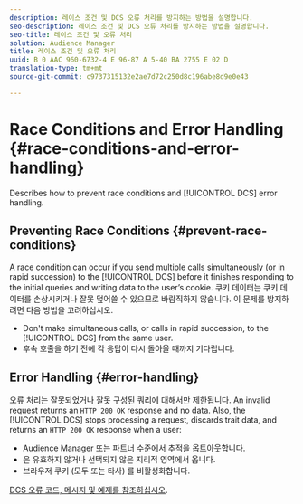```yaml
---
description: 레이스 조건 및 DCS 오류 처리를 방지하는 방법을 설명합니다.
seo-description: 레이스 조건 및 DCS 오류 처리를 방지하는 방법을 설명합니다.
seo-title: 레이스 조건 및 오류 처리
solution: Audience Manager
title: 레이스 조건 및 오류 처리
uuid: B 0 AAC 960-6732-4 E 96-87 A 5-40 BA 2755 E 02 D
translation-type: tm+mt
source-git-commit: c9737315132e2ae7d72c250d8c196abe8d9e0e43

---
```



# Race Conditions and Error Handling {#race-conditions-and-error-handling}

Describes how to prevent race conditions and [!UICONTROL DCS] error handling.

## Preventing Race Conditions {#prevent-race-conditions}

A race condition can occur if you send multiple calls simultaneously (or in rapid succession) to the [!UICONTROL DCS] before it finishes responding to the initial queries and writing data to the user’s cookie. 쿠키 데이터는 쿠키 데이터를 손상시키거나 잘못 덮어쓸 수 있으므로 바람직하지 않습니다. 이 문제를 방지하려면 다음 방법을 고려하십시오.

* Don't make simultaneous calls, or calls in rapid succession, to the [!UICONTROL DCS] from the same user.
* 후속 호출을 하기 전에 각 응답이 다시 돌아올 때까지 기다립니다.

## Error Handling {#error-handling}

오류 처리는 잘못되었거나 잘못 구성된 쿼리에 대해서만 제한됩니다. An invalid request returns an `HTTP 200 OK` response and no data. Also, the [!UICONTROL DCS] stops processing a request, discards trait data, and returns an `HTTP 200 OK` response when a user:

* Audience Manager 또는 파트너 수준에서 추적을 옵트아웃합니다.
* 은 유효하지 않거나 선택되지 않은 지리적 영역에서 옵니다.
* 브라우저 쿠키 (모두 또는 타사) 를 비활성화합니다.

[DCS 오류 코드, 메시지 및 예제를 참조하십시오](../../../api/dcs-intro/dcs-api-reference/dcs-error-codes.md).